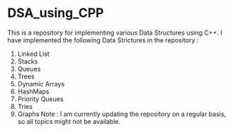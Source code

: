 # DSA_using_CPP
This is a repository for implementing various Data Structures using C++.
I have implemented the following Data Strictures in the repository :
1) Linked List
2) Stacks
3) Queues
4) Trees
6) Dynamic Arrays
7) HashMaps
8) Priority Queues
9) Tries
10) Graphs
Note : I am currently updating the repository on a regular basis, so all topics might not be available.
